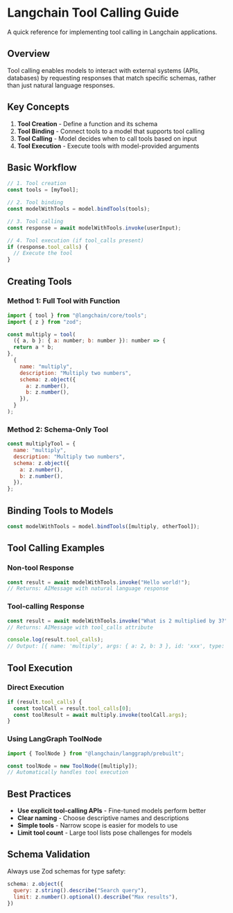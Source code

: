 # Langchain Tool Calling Guide

A quick reference for implementing tool calling in Langchain applications.

## Overview

Tool calling enables models to interact with external systems (APIs, databases) by requesting responses that match specific schemas, rather than just natural language responses.

## Key Concepts

1. **Tool Creation** - Define a function and its schema
2. **Tool Binding** - Connect tools to a model that supports tool calling
3. **Tool Calling** - Model decides when to call tools based on input
4. **Tool Execution** - Execute tools with model-provided arguments

## Basic Workflow

```javascript
// 1. Tool creation
const tools = [myTool];

// 2. Tool binding
const modelWithTools = model.bindTools(tools);

// 3. Tool calling
const response = await modelWithTools.invoke(userInput);

// 4. Tool execution (if tool_calls present)
if (response.tool_calls) {
  // Execute the tool
}
```

## Creating Tools

### Method 1: Full Tool with Function

```javascript
import { tool } from "@langchain/core/tools";
import { z } from "zod";

const multiply = tool(
  ({ a, b }: { a: number; b: number }): number => {
  return a * b;
},
  {
    name: "multiply",
    description: "Multiply two numbers",
    schema: z.object({
      a: z.number(),
      b: z.number(),
    }),
  }
);
```

### Method 2: Schema-Only Tool

```javascript
const multiplyTool = {
  name: "multiply",
  description: "Multiply two numbers",
  schema: z.object({
    a: z.number(),
    b: z.number(),
  }),
};
```

## Binding Tools to Models

```javascript
const modelWithTools = model.bindTools([multiply, otherTool]);
```

## Tool Calling Examples

### Non-tool Response
```javascript
const result = await modelWithTools.invoke("Hello world!");
// Returns: AIMessage with natural language response
```

### Tool-calling Response
```javascript
const result = await modelWithTools.invoke("What is 2 multiplied by 3?");
// Returns: AIMessage with tool_calls attribute

console.log(result.tool_calls);
// Output: [{ name: 'multiply', args: { a: 2, b: 3 }, id: 'xxx', type: 'tool_call' }]
```

## Tool Execution

### Direct Execution
```javascript
if (result.tool_calls) {
  const toolCall = result.tool_calls[0];
  const toolResult = await multiply.invoke(toolCall.args);
}
```

### Using LangGraph ToolNode
```javascript
import { ToolNode } from "@langchain/langgraph/prebuilt";

const toolNode = new ToolNode([multiply]);
// Automatically handles tool execution
```

## Best Practices

- **Use explicit tool-calling APIs** - Fine-tuned models perform better
- **Clear naming** - Choose descriptive names and descriptions
- **Simple tools** - Narrow scope is easier for models to use
- **Limit tool count** - Large tool lists pose challenges for models

## Schema Validation

Always use Zod schemas for type safety:

```javascript
schema: z.object({
  query: z.string().describe("Search query"),
  limit: z.number().optional().describe("Max results"),
})
```
